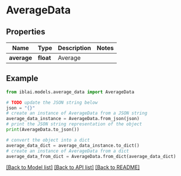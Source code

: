 # AverageData


## Properties

Name | Type | Description | Notes
------------ | ------------- | ------------- | -------------
**average** | **float** | Average | 

## Example

```python
from iblai.models.average_data import AverageData

# TODO update the JSON string below
json = "{}"
# create an instance of AverageData from a JSON string
average_data_instance = AverageData.from_json(json)
# print the JSON string representation of the object
print(AverageData.to_json())

# convert the object into a dict
average_data_dict = average_data_instance.to_dict()
# create an instance of AverageData from a dict
average_data_from_dict = AverageData.from_dict(average_data_dict)
```
[[Back to Model list]](../README.md#documentation-for-models) [[Back to API list]](../README.md#documentation-for-api-endpoints) [[Back to README]](../README.md)


